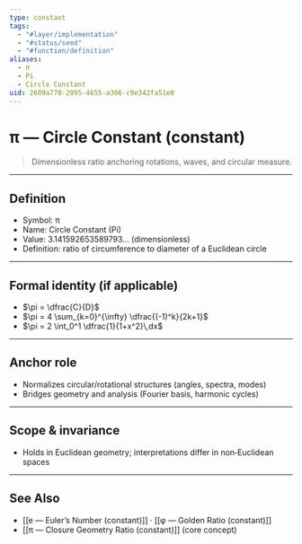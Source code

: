 ```yaml
---
type: constant
tags:
  - "#layer/implementation"
  - "#status/seed"
  - "#function/definition"
aliases:
  - π
  - Pi
  - Circle Constant
uid: 2609a770-2095-4655-a306-c9e342fa51e0
---
```


# π — Circle Constant (constant)

> Dimensionless ratio anchoring rotations, waves, and circular measure.

---

## Definition

- Symbol: π
- Name: Circle Constant (Pi)
- Value: 3.141592653589793… (dimensionless)
- Definition: ratio of circumference to diameter of a Euclidean circle

---

## Formal identity (if applicable)

- $\pi = \dfrac{C}{D}$
- $\pi = 4 \sum_{k=0}^{\infty} \dfrac{(-1)^k}{2k+1}$
- $\pi = 2 \int_0^1 \dfrac{1}{1+x^2}\,dx$

---

## Anchor role

- Normalizes circular/rotational structures (angles, spectra, modes)
- Bridges geometry and analysis (Fourier basis, harmonic cycles)

---

## Scope & invariance

- Holds in Euclidean geometry; interpretations differ in non‑Euclidean spaces

---

## See Also

- [[e — Euler’s Number (constant)]] · [[φ — Golden Ratio (constant)]]
- [[π — Closure Geometry Ratio (constant)]] (core concept)

